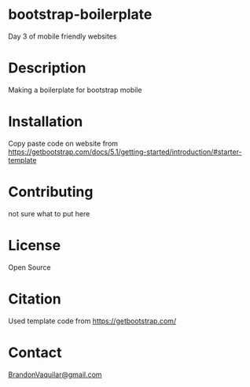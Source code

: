 # bootstrap-boilerplate
Day 3 of mobile friendly websites
# Description
Making a boilerplate for bootstrap mobile
# Installation
Copy paste code on website from https://getbootstrap.com/docs/5.1/getting-started/introduction/#starter-template
# Contributing
not sure what to put here
# License
Open Source
# Citation
Used template code from https://getbootstrap.com/
# Contact
BrandonVaquilar@gmail.com
